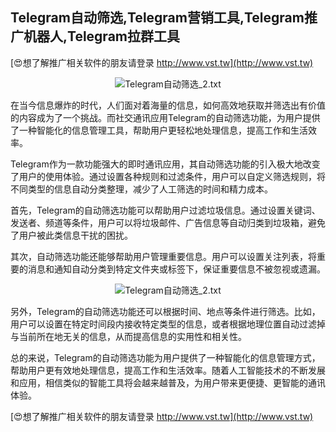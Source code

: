 ## **Telegram自动筛选,Telegram营销工具,Telegram推广机器人,Telegram拉群工具**

[😍想了解推广相关软件的朋友请登录 http://www.vst.tw](http://www.vst.tw)

 <center><img src="https://vst.tw/MP4/tuiguang/png/4.png" alt="Telegram自动筛选_2.txt"></center>

在当今信息爆炸的时代，人们面对着海量的信息，如何高效地获取并筛选出有价值的内容成为了一个挑战。而社交通讯应用Telegram的自动筛选功能，为用户提供了一种智能化的信息管理工具，帮助用户更轻松地处理信息，提高工作和生活效率。

Telegram作为一款功能强大的即时通讯应用，其自动筛选功能的引入极大地改变了用户的使用体验。通过设置各种规则和过滤条件，用户可以自定义筛选规则，将不同类型的信息自动分类整理，减少了人工筛选的时间和精力成本。

首先，Telegram的自动筛选功能可以帮助用户过滤垃圾信息。通过设置关键词、发送者、频道等条件，用户可以将垃圾邮件、广告信息等自动归类到垃圾箱，避免了用户被此类信息干扰的困扰。

其次，自动筛选功能还能够帮助用户管理重要信息。用户可以设置关注列表，将重要的消息和通知自动分类到特定文件夹或标签下，保证重要信息不被忽视或遗漏。

 <center><img src="https://vst.tw/MP4/tuiguang/png/3.png" alt="Telegram自动筛选_2.txt"></center>

另外，Telegram的自动筛选功能还可以根据时间、地点等条件进行筛选。比如，用户可以设置在特定时间段内接收特定类型的信息，或者根据地理位置自动过滤掉与当前所在地无关的信息，从而提高信息的实用性和相关性。

总的来说，Telegram的自动筛选功能为用户提供了一种智能化的信息管理方式，帮助用户更有效地处理信息，提高工作和生活效率。随着人工智能技术的不断发展和应用，相信类似的智能工具将会越来越普及，为用户带来更便捷、更智能的通讯体验。

[😍想了解推广相关软件的朋友请登录 http://www.vst.tw](http://www.vst.tw)



